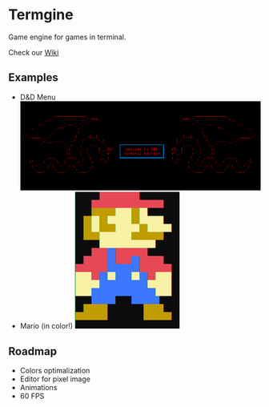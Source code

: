 # Termgine
Game engine for games in terminal.

Check our [Wiki](https://github.com/Morasiu/Termgine/wiki)

## Examples
* D&D Menu
![D&D](Docs/D&D_menu.png)
* Mario (in color!)
![Mario](Docs/mario.PNG)

## Roadmap

* Colors optimalization
* Editor for pixel image
* Animations
* 60 FPS
